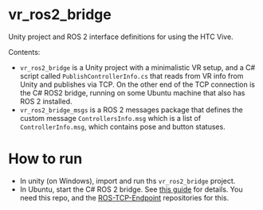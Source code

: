 # vr_ros2_bridge
Unity project and ROS 2 interface definitions for using the HTC Vive.

Contents:

 - `vr_ros2_bridge` is a Unity project with a minimalistic VR setup, and a C# script called `PublishControllerInfo.cs` that reads from VR info from Unity and publishes via TCP. On the other end of the TCP connection is the C# ROS2 bridge, running on some Ubuntu machine that also has ROS 2 installed.
 - `vr_ros2_bridge_msgs` is a ROS 2 messages package that defines the custom message `ControllersInfo.msg` which is a list of `ControllerInfo.msg`, which contains pose and button statuses.

# How to run

 - In unity (on Windows), import and run ths `vr_ros2_bridge` project.
 - In Ubuntu, start the C# ROS 2 bridge. See [this guide](https://github.com/Unity-Technologies/Unity-Robotics-Hub/blob/main/tutorials/ros_unity_integration/setup.md) for details. You need this repo, and the [ROS-TCP-Endpoint](https://github.com/Unity-Technologies/ROS-TCP-Endpoint) repositories for this.
